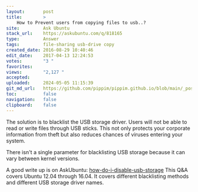 ```yaml
---
layout:       post
title:        >
    How to Prevent users from copying files to usb..?
site:         Ask Ubuntu
stack_url:    https://askubuntu.com/q/818165
type:         Answer
tags:         file-sharing usb-drive copy
created_date: 2016-08-29 10:40:46
edit_date:    2017-04-13 12:24:53
votes:        "3 "
favorites:    
views:        "2,127 "
accepted:     
uploaded:     2024-05-05 11:15:39
git_md_url:   https://github.com/pippim/pippim.github.io/blob/main/_posts/2016/2016-08-29-How-to-Prevent-users-from-copying-files-to-usb.._.md
toc:          false
navigation:   false
clipboard:    false
---
```


The solution is to blacklist the USB storage driver. Users will not be able to read or write files through USB sticks. This not only protects your corporate information from theft but also reduces chances of viruses entering your system.

There isn't a single parameter for blacklisting USB storage because it can vary between kernel versions.

A good write up is on AskUbuntu: [how-do-i-disable-usb-storage][1] This Q&A covers Ubuntu 12.04 through 16.04. It covers different blacklisting methods and different USB storage driver names.


  [1]: https://askubuntu.com/questions/254113/how-do-i-disable-usb-storage
